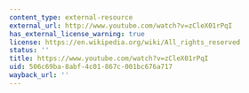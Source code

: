 ```yaml
---
content_type: external-resource
external_url: http://www.youtube.com/watch?v=zCleX01rPqI
has_external_license_warning: true
license: https://en.wikipedia.org/wiki/All_rights_reserved
status: ''
title: https://www.youtube.com/watch?v=zCleX01rPqI
uid: 506c69ba-8abf-4c01-867c-001bc676a717
wayback_url: ''
---
```

